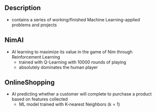 ## Description
- contains a series of working/finished Machine Learning-applied problems and projects

## NimAI
- AI learning to maximize its value in the game of Nim through Reinforcement Learning
  - trained with Q-Learning with 10000 rounds of playing
  - absolutely dominates the human player

## OnlineShopping
- AI predicting whether a customer will complete to purchase a product based on features collected
  - ML model trained with K-nearest Neighbors (k = 1)
